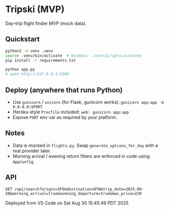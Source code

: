 # Tripski (MVP)

Day-trip flight finder MVP (mock data).

## Quickstart

```bash
python3 -m venv .venv
source .venv/bin/activate  # Windows: .venv\Scripts\activate
pip install -r requirements.txt

python app.py
# open http://127.0.0.1:5000
```

## Deploy (anywhere that runs Python)

- Use `gunicorn` / `uvicorn` (for Flask, gunicorn works): `gunicorn app:app -b 0.0.0.0:$PORT`
- Heroku-style `Procfile` included: `web: gunicorn app:app`
- Expose `PORT` env var as required by your platform.

## Notes

- Data is mocked in `flights.py`. Swap `generate_options_for_day` with a real provider later.
- Morning arrival / evening return filters are enforced in code using `AppConfig`.

## API

`GET /api/search?origin=SFO&destination=DTW&trip_date=2025-09-20&morning_arrival=true&evening_departure=true&max_price=220`

Deployed from VS Code on Sat Aug 30 15:45:49 PDT 2025
